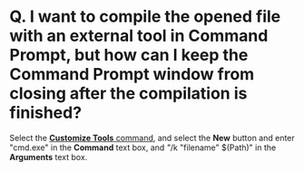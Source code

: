 # Q. I want to compile the opened file with an external tool in Command Prompt, but how can I keep the Command Prompt window from closing after the compilation is finished?

Select the [**Customize Tools** command](../../cmd/tools/customize_tools), and select the **New** button and enter "cmd.exe" in the **Command**
text box, and _"_/k "filename" $(Path)" in the **Arguments** text box.
